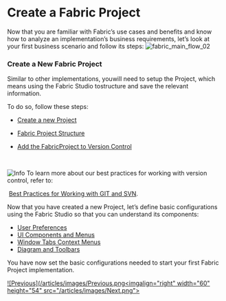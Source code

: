 #  Create a Fabric Project

Now that you are familiar with Fabric’s use cases and benefits and know how to analyze an implementation’s business requirements, let’s look at your first business scenario and follow its steps: ![fabric_main_flow_02](/Users/meravamircohen/K2View-Academy/academy/03_fabric_basic_LU/images/fabric_main_flow_02.png)                                               

### Create a New Fabric Project

Similar to other implementations, youwill need to setup the Project, which means using the Fabric Studio tostructure and save the relevant information.

To do so, follow these steps:

- [Create a new Project](/articles/04_fabric_studio/05_creating_a_new_project.md)

- [Fabric Project Structure](/articles/04_fabric_studio/08_fabric_project_tree.md)

- [Add the FabricProject to Version Control](/articles/04_fabric_studio/06_adding_fabric_projects_to_version_control.md)  

  ​

![Info](/Users/meravamircohen/K2View-Academy/academy/03_fabric_basic_LU/images/information.png) To learn more about our best practices for working with version control, refer to: 

​       	    [Best Practices for Working with GIT and SVN](/articles/04_fabric_studio/07_best_practices_for_working_with_GIT_and_SVN.md).



Now that you have created a new Project, let’s define basic configurations using the Fabric Studio so that you can understand its components:

- [User Preferences](/articles/04_fabric_studio/04_user_preferences.md)
- [UI Components and Menus](/articles/04_fabric_studio/01_UI_components_and_menus.md)
- [Window Tabs Context Menus](/articles/04_fabric_studio/02_window_tab_context_menu.md)
- [Diagram and Toolbars](/articles/04_fabric_studio/03_diagram_and_toolbars.md)

 

You have now set the basic configurations needed to start your first Fabric Project implementation. 

[![Previous](/articles/images/Previous.png](/academy/03_fabric_basic_LU/01_Fabric_main_flow_overview.md)[<imgalign="right" width="60" height="54" src="/articles/images/Next.png">](/articles/03_logical_units/03_LU_schema_window.md)